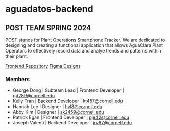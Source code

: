 # aguadatos-backend

## POST TEAM SPRING 2024 
POST stands for Plant Operations Smartphone Tracker. We are dedicated to designing and creating a functional application that allows AguaClara Plant Operators to effectively record data and analye trends and patterns within their plant.  

[Frontend Repository](https://github.com/AguaClara/aguadatos-frontend)
[Figma Designs](https://www.figma.com/file/IzO3Ld2YTBh3MLLpFCoMlf?embed_host=notion&kind=file&mode=design&node-id=1%3A2&t=nr9nlT8C2gXT8WSr-1&type=design&viewer=1)

### Members 
- George Dong | Subteam Lead | Frontend Developer | gd289@cornell.edu 
- Kelly Tran | Backend Developer | kt457@cornell.edu 
- Hannah Lee | Designer | hyl8@cornell.edu 
- Abby Kim | Designer | sk2459@cornell.edu 
- Patrick Egan | Frontend Developer | pje42@cornell.edu 
- Joseph Valenti | Backend Developer | jrv67@cornell.edu 



